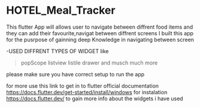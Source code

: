 # HOTEL_Meal_Tracker

This flutter App will allows user to navigate between diffrent food items and they can add their favourite,navigat between diffrent screens
I built this app for the pusrpose of gainning deep Knowledge in navigating between screen 

-USED DIFFRENT TYPES OF WIDGET like
>popScope
>listview
>listile
>drawer
>and musch much more


please make sure you have correct setup to run the app 

for more use this link to get in to flutter official documentation
https://docs.flutter.dev/get-started/install/windows   for instalation
https://docs.flutter.dev/          to gain more info about the widgets i have used
